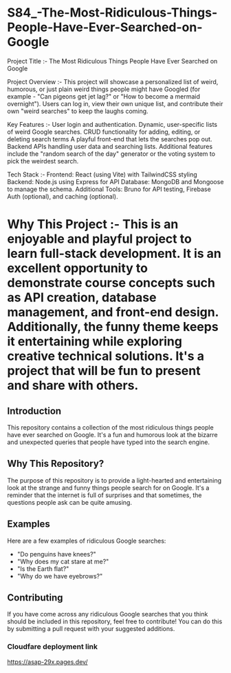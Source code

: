 # S84_-The-Most-Ridiculous-Things-People-Have-Ever-Searched-on-Google

Project Title :- The Most Ridiculous Things People Have Ever Searched on Google

Project Overview :- This project will showcase a personalized list of weird, humorous, or just plain weird things people might have Googled (for example - "Can pigeons get jet lag?" or "How to become a mermaid overnight"). Users can log in, view their own unique list, and contribute their own "weird searches" to keep the laughs coming.

Key Features :- User login and authentication. Dynamic, user-specific lists of weird Google searches. CRUD functionality for adding, editing, or deleting search terms A playful front-end that lets the searches pop out. Backend APIs handling user data and searching lists. Additional features include the "random search of the day" generator or the voting system to pick the weirdest search.

Tech Stack :- Frontend: React (using Vite) with TailwindCSS styling Backend: Node.js using Express for API Database: MongoDB and Mongoose to manage the schema. Additional Tools: Bruno for API testing, Firebase Auth (optional), and caching (optional).

Why This Project :- This is an enjoyable and playful project to learn full-stack development. It is an excellent opportunity to demonstrate course concepts such as API creation, database management, and front-end design. Additionally, the funny theme keeps it entertaining while exploring creative technical solutions. It's a project that will be fun to present and share with others.
=======
## Introduction

This repository contains a collection of the most ridiculous things people have ever searched on Google. It's a fun and humorous look at the bizarre and unexpected queries that people have typed into the search engine.


## Why This Repository?

The purpose of this repository is to provide a light-hearted and entertaining look at the strange and funny things people search for on Google. It's a reminder that the internet is full of surprises and that sometimes, the questions people ask can be quite amusing.

## Examples

Here are a few examples of ridiculous Google searches:

- "Do penguins have knees?"
- "Why does my cat stare at me?"
- "Is the Earth flat?"
- "Why do we have eyebrows?"

## Contributing

If you have come across any ridiculous Google searches that you think should be included in this repository, feel free to contribute! You can do this by submitting a pull request with your suggested additions.


### Cloudfare deployment link
https://asap-29x.pages.dev/